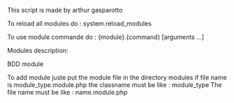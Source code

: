 This script is made by arthur gasparotto


To reload all modules do : system.reload_modules

To use module commande do : {module}.{command} [arguments ...]

Modules description:

BDD module


































To add module juste put the module file in the directory modules
if file name is module_type.module.php
the classname must be like : module_type
The file name must be like : name.module.php